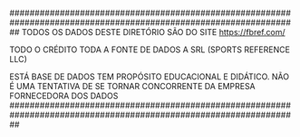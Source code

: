 ##################################################################################################################
TODOS OS DADOS DESTE DIRETÓRIO SÃO DO SITE https://fbref.com/

TODO O CRÉDITO TODA A FONTE DE DADOS A SRL (SPORTS REFERENCE LLC)

ESTÁ BASE DE DADOS TEM PROPÓSITO EDUCACIONAL E DIDÁTICO. NÃO É UMA TENTATIVA DE SE TORNAR CONCORRENTE DA EMPRESA FORNECEDORA DOS DADOS
##################################################################################################################



